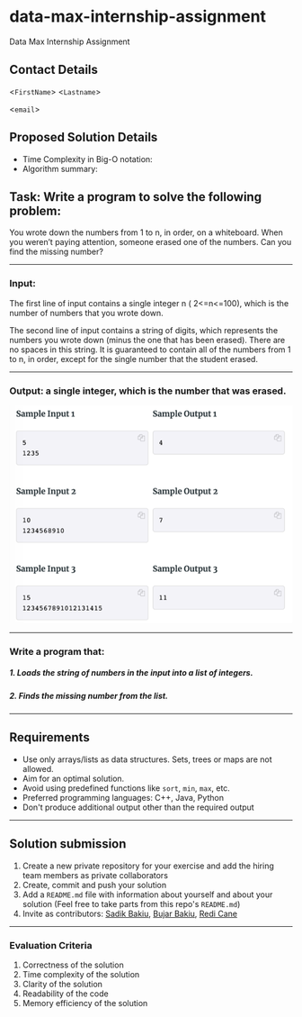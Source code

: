# data-max-internship-assignment

Data Max Internship Assignment

## Contact Details
<`FirstName`> <`Lastname`>

<`email`>

## Proposed Solution Details
- Time Complexity in Big-O notation: 
- Algorithm summary: 

## Task: Write a program to solve the following problem:

You wrote down the numbers from 1 to n, in order, on a whiteboard. When you weren’t paying attention, someone erased one of the numbers.
Can you find the missing number?

---
### Input: 
The first line of input contains a single integer n ( 2<=n<=100), which is the number of numbers that you wrote down.

The second line of input contains a string of digits, which represents the numbers you wrote down (minus the one that has been erased). There are no spaces in this string. It is guaranteed to contain all of the numbers from 1 to n, in order, except for the single number that the student erased.

---
### Output: a single integer, which is the number that was erased.


![img_1.png](images/img_1.png)

---
### Write a program that:
##### 1. Loads the string of numbers in the input into a list of integers.
##### 2. Finds the missing number from the list.

---
## Requirements
- Use only arrays/lists as data structures. Sets, trees or maps are not allowed.
- Aim for an optimal solution.
- Avoid using predefined functions like `sort`, `min`, `max`, etc.
- Preferred programming languages: C++, Java, Python
- Don't produce additional output other than the required output
  

---
## Solution submission
1. Create a new private repository for your exercise and add the hiring team members as private collaborators
2. Create, commit and push your solution
3. Add a `README.md` file with information about yourself and about your solution (Feel free to take parts from this repo's `README.md`)
4. Invite as contributors: [Sadik Bakiu](https://github.com/sbakiu/), [Bujar Bakiu](https://github.com/bbakiu/), [Redi Cane](https://github.com/redicane)

---
### Evaluation Criteria
1. Correctness of the solution
2. Time complexity of the solution
3. Clarity of the solution
4. Readability of the code
5. Memory efficiency of the solution